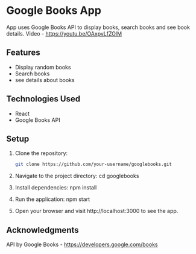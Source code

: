 # Google Books App

App uses Google Books API to display books, search books and see book details. Video - https://youtu.be/OAxpvLfZOlM

## Features

- Display random books
- Search books
- see details about books

## Technologies Used

- React
- Google Books API

## Setup

1. Clone the repository:

   ```bash
   git clone https://github.com/your-username/googlebooks.git

2. Navigate to the project directory:
  cd googlebooks

4. Install dependencies:
  npm install

5. Run the application:
   npm start

7. Open your browser and visit http://localhost:3000 to see the app.

## Acknowledgments
API by Google Books - https://developers.google.com/books
